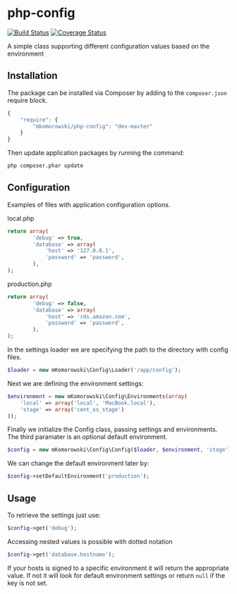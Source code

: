 php-config
==========

[![Build Status](https://travis-ci.org/mKomorowski/php-config.svg?branch=master)](https://travis-ci.org/mKomorowski/php-config)
[![Coverage Status](https://coveralls.io/repos/mKomorowski/php-config/badge.svg?branch=master)](https://coveralls.io/r/mKomorowski/php-config?branch=master)

A simple class supporting different configuration values based on the environment

Installation
----------

The package can be installed via Composer by adding to the ```composer.json``` require block.
```javascript
{
    "require": {
        "mkomorowski/php-config": "dev-master"
    }
}
```

Then update application packages by running the command:
```sh
php composer.phar update
```

Configuration
----------

Examples of files with application configuration options.

local.php
```php
return array(
        'debug' => true,
        'database' => array(
            'host' => '127.0.0.1',
            'password' => 'password',
        ),
);
```

production.php
```php
return array(
        'debug' => false,
        'database' => array(
            'host' => 'rds.amazon.com',
            'password' => 'password',
        ),
);
```

In the settings loader we are specifying the path to the directory with config files.
```php
$loader = new mKomorowski\Config\Loader('/app/config');
```
Next we are defining the environment settings:
```php
$environment = new mKomorowski\Config\Environments(array(
    'local' => array('local', 'MacBook.local'),
    'stage' => array('cent_os_stage')
));
```
Finally we initialize the Config class, passing settings and environments. The third paramater is an optional default environment.
```php
$config = new mKomorowski\Config\Config($loader, $environment, 'stage');
```

We can change the default environment later by:
```php
$config->setDefaultEnvironment('production');
```
Usage
----------

To retrieve the settings just use:
```php
$config->get('debug');
```
Accessing nested values is possible with dotted notation
```php
$config->get('database.hostname');
```
If your hosts is signed to a specific environment it will return the appropriate value. If not it will look for default environment settings or return ```null``` if the key is not set.


